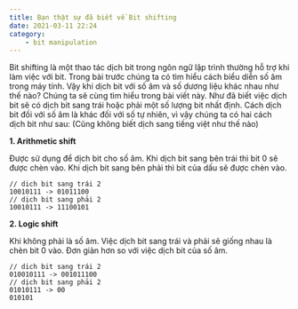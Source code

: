 ```yaml
---
title: Bạn thật sự đã biết về Bit shifting
date: 2021-03-11 22:24
category:
    - bit manipulation
---
```

Bit shifting là một thao tác dịch bit trong ngôn ngữ lập trình thường hỗ trợ khi làm việc với bit.
Trong bài trước chúng ta có tìm hiểu cách biểu diễn số âm trong máy tính. Vậy khi dịch bit với
số âm và số dương liệu khác nhau như thế nào? Chúng ta sẽ cùng tìm hiểu trong bài viết này.
Như đã biết việc dịch bit sẽ có dịch bit sang trái hoặc phải một số lượng bit nhất định.
Cách dịch bit đối với số âm là khác đối với số tự nhiên, vì vậy chúng ta có hai cách dịch bit
như sau: (Cũng không biết dịch sang tiếng việt như thế nào)

**1. Arithmetic shift**

Được sử dụng để dịch bit cho số âm. Khi dịch bit sang bên trái thì bit 0 sẽ được chèn vào.
Khi dịch bit sang bên phải thì bit của dấu sẽ được chèn vào.

```pseudocode
// dich bit sang trái 2
10010111 -> 01011100
// dịch bit sang phải 2
10010111 -> 11100101
```

**2. Logic shift**

Khi không phải là số âm. Việc dịch bit sang trái và phải sẽ giống nhau là chèn bit 0 vào.
Đơn giản hơn so với việc dịch bit của số âm.

```pseudocode
// dich bit sang trái 2
010010111 -> 001011100
// dịch bit sang phải 2
01010111 -> 00
010101
```